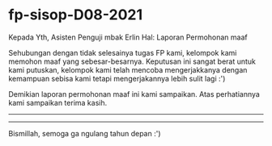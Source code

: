 # fp-sisop-D08-2021

Kepada Yth,
Asisten Penguji mbak Erlin
Hal: Laporan Permohonan maaf

Sehubungan dengan tidak selesainya tugas FP kami, kelompok kami memohon maaf yang sebesar-besarnya. Keputusan ini sangat berat untuk kami putuskan, kelompok kami telah mencoba mengerjakkanya dengan kemampuan sebisa kami tetapi mengerjakannya lebih sulit lagi :')

Demikian laporan permohonan maaf ini kami sampaikan. Atas perhatiannya kami sampaikan terima kasih.

______________
______________
Bismillah, semoga ga ngulang tahun depan :')
